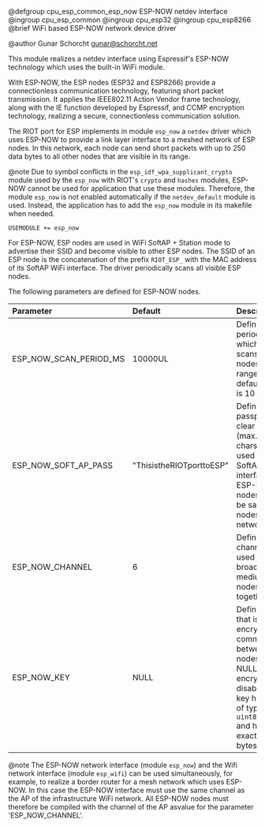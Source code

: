 <!--
Copyright (C) 2018 Gunar Schorcht

This file is subject to the terms and conditions of the GNU Lesser
General Public License v2.1. See the file LICENSE in the top level
directory for more details.
-->

@defgroup   cpu_esp_common_esp_now ESP-NOW netdev interface
@ingroup    cpu_esp_common
@ingroup    cpu_esp32
@ingroup    cpu_esp8266
@brief      WiFi based ESP-NOW network device driver

@author     Gunar Schorcht <gunar@schorcht.net>

This module realizes a netdev interface using Espressif's ESP-NOW technology which uses the built-in WiFi module.

With ESP-NOW, the ESP nodes (ESP32 and ESP8266) provide a connectionless communication technology, featuring short packet transmission. It applies the IEEE802.11 Action Vendor frame technology, along with the IE function developed by Espressif, and CCMP encryption technology, realizing a secure, connectionless communication solution.

The RIOT port for ESP implements in module ```esp_now``` a ```netdev``` driver which uses ESP-NOW to provide a link layer interface to a meshed network of ESP nodes. In this network, each node can send short packets with up to 250 data bytes to all other nodes that are visible in its range.

@note Due to symbol conflicts in the ```esp_idf_wpa_supplicant_crypto``` module used by the ```esp_now``` with RIOT's ```crypto``` and ```hashes``` modules, ESP-NOW cannot be used for application that use these modules. Therefore, the module ```esp_now``` is not enabled automatically if the ```netdev_default``` module is used. Instead, the application has to add the ```esp_now``` module in its makefile when needed.<br>
```
USEMODULE += esp_now
```

For ESP-NOW, ESP nodes are used in WiFi SoftAP + Station mode to advertise their SSID and become visible to other ESP nodes. The SSID of an ESP node is the concatenation of the prefix ```RIOT_ESP_``` with the MAC address of its SoftAP WiFi interface. The driver periodically scans all visible ESP nodes.

The following parameters are defined for ESP-NOW nodes.

<center>

Parameter | Default | Description
:---------|:--------|:-----------
ESP_NOW_SCAN_PERIOD_MS | 10000UL | Defines the period in ms at which an node scans for other nodes in its range. The default period is 10 s.
ESP_NOW_SOFT_AP_PASS | "ThisistheRIOTporttoESP" | Defines the passphrase as clear text (max. 64 chars) that is used for the SoftAP interface of ESP-NOW nodes. It has to be same for all nodes in one network.
ESP_NOW_CHANNEL | 6 | Defines the channel that is used as the broadcast medium by all nodes together.
ESP_NOW_KEY | NULL | Defines a key that is used for encrypted communication between nodes. If it is NULL, encryption is disabled. The key has to be of type ```uint8_t[16]``` and has to be exactly 16 bytes long.

</center>

@note The ESP-NOW network interface (module `esp_now`) and the
Wifi network interface (module `esp_wifi`)
can be used simultaneously, for example, to realize a border router for
a mesh network which uses ESP-NOW.
In this case the ESP-NOW interface must use the same channel as the AP of the
infrastructure WiFi network. All ESP-NOW nodes must therefore be compiled with
the channel of the AP asvalue for the parameter 'ESP_NOW_CHANNEL'.
